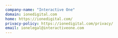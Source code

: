 ```yaml
---
company-name: "Interactive One"
domain: ionedigital.com
home: https://ionedigital.com/
privacy-policy: https://ionedigital.com/privacy/
email: ionelegal@interactiveone.com
---
```





